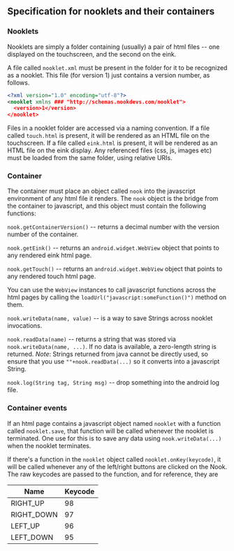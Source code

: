 ## Specification for nooklets and their containers


### Nooklets

Nooklets are simply a folder containing (usually) a pair of html files -- one displayed on the touchscreen, and the second on the eink.

A file called `nooklet.xml` must be present in the folder for it to be recognized as a nooklet. This file (for version 1) just contains a version number, as follows.

```xml
<?xml version="1.0" encoding="utf-8"?>
<nooklet xmlns ### "http://schemas.nookdevs.com/nooklet">
  <version>1</version>
</nooklet>
```

Files in a nooklet folder are accessed via a naming convention. If a file called `touch.html` is present, it will be rendered as an HTML file on the touchscreen. If a file called `eink.html` is present, it will be rendered as an HTML file on the eink display. Any referenced files (css, js, images etc) must be loaded from the same folder, using relative URIs.

### Container

The container must place an object called `nook` into the javascript environment of any html file it renders. The `nook` object is the bridge from the container to javascript, and this object must contain the following functions:

`nook.getContainerVersion()` -- returns a decimal number with the version number of the container.

`nook.getEink()` -- returns an `android.widget.WebView` object that points to any rendered eink html page.

`nook.getTouch()` -- returns an `android.widget.WebView` object that points to any rendered touch html page.

You can use the `WebView` instances to call javascript functions across the html pages by calling the `loadUrl("javascript:someFunction()")` method on them.

`nook.writeData(name, value)` -- is a way to save Strings across nooklet invocations.

`nook.readData(name)` -- returns a  string that was stored via `nook.writeData(name, ...)`. If no data is available, a zero-length string is returned.
*Note*: Strings returned from java cannot be directly used, so ensure that you use `""+nook.readData(...)` so it converts into a javascript String.

`nook.log(String tag, String msg)` -- drop something into the android log file.


### Container events

If an html page contains a javascript object named `nooklet` with a function called `nooklet.save`, that function will be called whenever the nooklet is terminated. One use for this is to save any data using `nook.writeData(...)` when the nooklet terminates.

If there's a function in the `nooklet` object called `nooklet.onKey(keycode)`, it will be called whenever any of the left/right buttons are clicked on the Nook. The raw keycodes are passed to the function, and for reference, they are

| Name       | Keycode  |
|------------|----------|
| RIGHT_UP   |    98    |
| RIGHT_DOWN |    97    |
| LEFT_UP    |    96    |
| LEFT_DOWN  |    95    |

